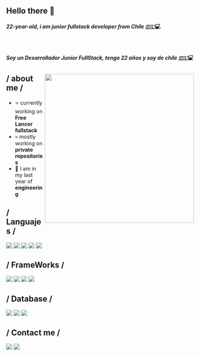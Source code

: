 ## Hello there 👋

<!--
**Mosala44/Mosala44** is a ✨ _special_ ✨ repository because its `README.md` (this file) appears on your GitHub profile.
-->
<h5>22-year-old, i am junior fullstack developer from Chile 🇨🇱💻.</h5>
<br>
<h5>Soy un Desarrollador Junior FullStack, tengo 22 años y soy de chile 🇨🇱💻</h5>

<div>

<img align="right" width="400" alt="" src="https://i.imgur.com/LXznYVy.jpeg"/>

<h2> / about me /</h2>
  
- ⭐ currently working on **Free Lancer fullstack**
- 💀 mostly working on **private repositories**
- 👾 I am in my last year of **engineering**
  
<h2> / Languajes / </h2>
<img src="https://img.shields.io/badge/html5-%23E34F26.svg?style=for-the-badge&logo=html5&logoColor=white"/> 
<img src="https://img.shields.io/badge/css3-%231572B6.svg?style=for-the-badge&logo=css3&logoColor=white"/> 
<img src="https://img.shields.io/badge/javascript-%23323330.svg?style=for-the-badge&logo=javascript&logoColor=%23F7DF1E"/> 
<img src="https://img.shields.io/badge/php-%23777BB4.svg?style=for-the-badge&logo=php&logoColor=white"/> 
<img src="https://img.shields.io/badge/python-3670A0?style=for-the-badge&logo=python&logoColor=ffdd54"/> 
<h2> / FrameWorks /</h2>
<img src="https://img.shields.io/badge/bootstrap-%238511FA.svg?style=for-the-badge&logo=bootstrap&logoColor=white"/> 
<img src="https://img.shields.io/badge/django-%23092E20.svg?style=for-the-badge&logo=django&logoColor=white"/> 
<img src="https://img.shields.io/badge/laravel-%23FF2D20.svg?style=for-the-badge&logo=laravel&logoColor=white"/> 
<img src="https://img.shields.io/badge/react-%2320232a.svg?style=for-the-badge&logo=react&logoColor=%2361DAFB"/> 
<h2> /  Database / </h2>
<img src="https://img.shields.io/badge/MongoDB-%234ea94b.svg?style=for-the-badge&logo=mongodb&logoColor=white)"/>
<img src="https://img.shields.io/badge/mysql-4479A1.svg?style=for-the-badge&logo=mysql&logoColor=white)"/> 
<img src="https://img.shields.io/badge/sqlite-%2307405e.svg?style=for-the-badge&logo=sqlite&logoColor=white)"/> 

<h2>/ Contact me /</h2>
<a href= "https://www.instagram.com/mosala_44/"><img src="https://img.shields.io/badge/Instagram-%23E4405F.svg?style=for-the-badge&logo=Instagram&logoColor=white"/></a>
<a href= "https://mail.google.com/mail/?view=cm&to=javiervarasbolados@gmail.com"><img src="https://img.shields.io/badge/Gmail-D14836?style=for-the-badge&logo=gmail&logoColor=white"/></a>
